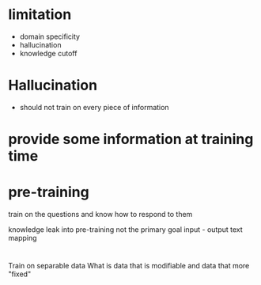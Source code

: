 # limitation
- domain specificity
- hallucination
- knowledge cutoff

# Hallucination
- should not train on every piece of information

# provide some information at training time

# pre-training 
train on the questions and know how to respond to them

knowledge leak into pre-training
not the primary goal
input - output text mapping

#
Train on separable data
What is data that is modifiable
and data that more "fixed"


